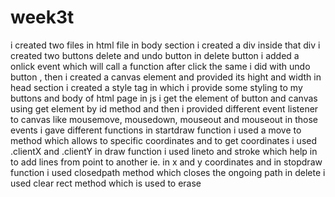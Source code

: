 # week3t
i created  two files in html file in body section i created a div inside that div i created two buttons delete and undo button in delete button i added a 
onlick event which will call a function after click the same i did with undo button , then i created a canvas element and provided its hight and width
in head section i created a style tag in which i provide some styling to my buttons  and body of html page
in js i get the element of button and canvas using get element by id method  and then i provided different event listener to canvas like mousemove, mousedown, mouseout and mouseout in those events i gave different functions in startdraw function i used a move to method which allows to specific coordinates and to get coordinates i used .clientX and .clientY in draw function i used lineto and stroke which help in to add lines from point to another ie. in x and y coordinates
and in stopdraw function i used closedpath method which closes the ongoing path in delete i used clear rect method which is used to erase
